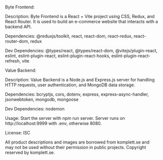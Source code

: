 Byte Frontend:

Description: Byte Frontend is a React + Vite project using CSS, Redux, and React Router. It is used to build an e-commerce website that interacts with a backend API.

Dependencies: @reduxjs/toolkit, react, react-dom, react-redux, react-router-dom, redux

Dev Dependencies: @types/react, @types/react-dom, @vitejs/plugin-react, eslint, eslint-plugin-react, eslint-plugin-react-hooks, eslint-plugin-react-refresh, vite



Value Backend:

Description: Value Backend is a Node.js and Express.js server for handling HTTP requests, user authentication, and MongoDB data storage.

Dependencies: bcryptjs, cors, dotenv, express, express-async-handler, jsonwebtoken, mongodb, mongoose

Dev Dependencies: nodemon

Usage: Start the server with npm run server. Server runs on http://localhost:9999 with .env, otherwise 8080.

License: ISC



All product descriptions and images are borrowed from komplett.se and may not be used without their permission in public projects. Copyright reserved by komplett.se.

